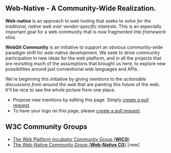 ## Web-Native - A Community-Wide Realization.

**Web-native** is an approach to web tooling that seeks to *solve for the traditonal, native web over vendor-specific interests*. This is an especially important goal for a web community that is now fragmented into *framework* silos.

**WebQit Community** is an initiative to support an obvious community-wide paradigm shift for web-native development. We seek to drive community participation in new ideas for the web platform, and in all the projects that are revisiting much of the assumptions that brought us here, to explore new possibilities around just conventional web languages and APIs.

We're beginning this initiative by giving mentions to the *actionable discussions from around the web* that are painting this future of the web. It'll be nice to see the whole picture from one place.

+ Propose new mentions by editing this page. Simply [create a pull request](https://github.com/webqit/webqit.io/edit/dev/views/community/README.md).
+ To have your logo on this page, please [create a pull request](https://github.com/webqit/webqit.io/edit/dev/views/community/LOGOS.md).

## W3C Community Groups

+ [The Web Platform Incubator Community Group (**WICG**)](https://wicg.io)
+ [The Web-Native Community Group (**Web-Native CG**)](https://w3.org/community/web-native) \[new\]